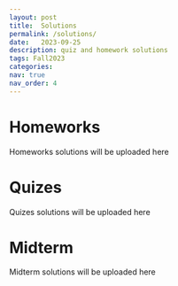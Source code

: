```yaml
---
layout: post
title:  Solutions
permalink: /solutions/
date:   2023-09-25
description: quiz and homework solutions
tags: Fall2023
categories:
nav: true
nav_order: 4
---
```

# Homeworks
<p>Homeworks solutions will be uploaded here</p>

# Quizes
<p>Quizes solutions will be uploaded here</p>

# Midterm
<p>Midterm solutions will be uploaded here</p>
